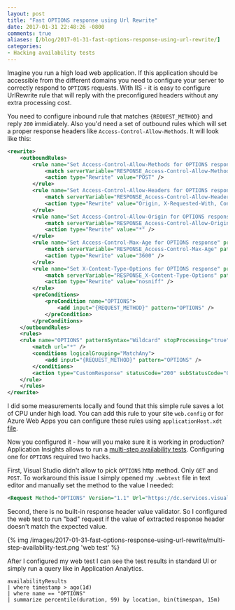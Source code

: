```yaml
---
layout: post
title: "Fast OPTIONS response using Url Rewrite"
date: 2017-01-31 22:48:26 -0800
comments: true
aliases: [/blog/2017-01-31-fast-options-response-using-url-rewrite/]
categories: 
- Hacking availability tests 
---
```

Imagine you run a high load web application. If this application should be accessible from the different domains you need to configure your server to correctly respond to `OPTIONS` requests. With IIS - it is easy to configure UrlRewrite rule that will reply with the preconfigured headers without any extra processing cost.

You need to configure inbound rule that matches `{REQUEST_METHOD}` and reply `200` immidiately. Also you'd need a set of outbound rules which will set a proper response headers like `Access-Control-Allow-Methods`. It will look like this:

``` xml
<rewrite>
    <outboundRules>
        <rule name="Set Access-Control-Allow-Methods for OPTIONS response" preCondition="OPTIONS" patternSyntax="Wildcard">
            <match serverVariable="RESPONSE_Access-Control-Allow-Methods" pattern="*" negate="false" />
            <action type="Rewrite" value="POST" />
        </rule>
        <rule name="Set Access-Control-Allow-Headers for OPTIONS response" preCondition="OPTIONS" patternSyntax="Wildcard">
            <match serverVariable="RESPONSE_Access-Control-Allow-Headers" pattern="*" negate="false" />
            <action type="Rewrite" value="Origin, X-Requested-With, Content-Name, Content-Type, Accept" />
        </rule>
        <rule name="Set Access-Control-Allow-Origin for OPTIONS response" preCondition="OPTIONS" patternSyntax="Wildcard">
            <match serverVariable="RESPONSE_Access-Control-Allow-Origin" pattern="*" negate="false" />
            <action type="Rewrite" value="*" />
        </rule>
        <rule name="Set Access-Control-Max-Age for OPTIONS response" preCondition="OPTIONS" patternSyntax="Wildcard">
            <match serverVariable="RESPONSE_Access-Control-Max-Age" pattern="*" negate="false" />
            <action type="Rewrite" value="3600" />
        </rule>
        <rule name="Set X-Content-Type-Options for OPTIONS response" preCondition="OPTIONS" patternSyntax="Wildcard">
            <match serverVariable="RESPONSE_X-Content-Type-Options" pattern="*" negate="false" />
            <action type="Rewrite" value="nosniff" />
        </rule>
        <preConditions>
            <preCondition name="OPTIONS">
                <add input="{REQUEST_METHOD}" pattern="OPTIONS" />
            </preCondition>
        </preConditions>
    </outboundRules>
    <rules>
    <rule name="OPTIONS" patternSyntax="Wildcard" stopProcessing="true">
        <match url="*" />
        <conditions logicalGrouping="MatchAny">
            <add input="{REQUEST_METHOD}" pattern="OPTIONS" />
        </conditions>
        <action type="CustomResponse" statusCode="200" subStatusCode="0" statusReason="OK" statusDescription="OK" />
    </rule>
    </rules>
</rewrite>
```

I did some measurements locally and found that this simple rule saves a lot of CPU under high load. You can add this rule to your site `web.config` or for Azure Web Apps you can configure these rules using `applicationHost.xdt` [file](https://github.com/projectkudu/kudu/wiki/Xdt-transform-samples#add-a-rewrite-rule).

Now you configured it - how will you make sure it is working in production? Application Insights allows to run a [multi-step availability tests](https://docs.microsoft.com/en-us/azure/application-insights/app-insights-monitor-web-app-availability#multi-step-web-tests). Configuring one for `OPTIONS` required two hacks.

First, Visual Studio didn't allow to pick `OPTIONS` http method. Only `GET` and `POST`. To workaround this issue I simply opened my `.webtest` file in text editor and manually set the method to the value I needed:

``` xml
<Request Method="OPTIONS" Version="1.1" Url="https://dc.services.visualstudio.com/v2/track"..
```

Second, there is no built-in response header value validator. So I configured the web test to run "bad" request if the value of extracted response header doesn't match the expected value.

{% img /images/2017-01-31-fast-options-response-using-url-rewrite/multi-step-availability-test.png 'web test' %}

After I configured my web test I can see the test results in standard UI or simply run a query like in Application Analytics.

```
availabilityResults
| where timestamp > ago(1d)
| where name == "OPTIONS"
| summarize percentile(duration, 99) by location, bin(timespan, 15m)
```